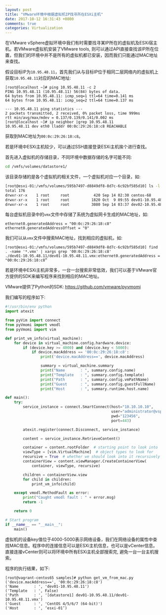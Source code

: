 ```yaml
---
layout: post
title: "VMware环境中根据虚拟机IP找寻所在ESXi主机"
date: 2017-10-12 16:31:43 +0800
comments: true
categories: Virtualization
---
```

在VMware vSphere虚拟环境中我们有时需要找寻某IP所在的虚拟机及ESXi宿主机。若VMware虚拟机安装了VMware tools, 则可以通过API直接查找该IP所在位置，但我们的环境中并不是所有的虚拟机都已安装，因而我们只能通过MAC地址来查找。

假设目标IP为`10.95.48.11`，首先我们从与目标IP位于相同二层网络内的虚拟机上获取`10.95.48.11`对应的MAC地址:

```plain
[root@localhost ~]# ping 10.95.48.11 -c 2
PING 10.95.48.11 (10.95.48.11) 56(84) bytes of data.
64 bytes from 10.95.48.11: icmp_seq=1 ttl=64 time=0.141 ms
64 bytes from 10.95.48.11: icmp_seq=2 ttl=64 time=0.137 ms

--- 10.95.48.11 ping statistics ---
2 packets transmitted, 2 received, 0% packet loss, time 999ms
rtt min/avg/max/mdev = 0.137/0.139/0.141/0.002 ms
[root@localhost ~]# ip neighbor |grep 10.95.48.11
10.95.48.11 dev eth0 lladdr 00:0c:29:26:18:c8 REACHABLE
```

获取到MAC地址为`00:0c:29:26:18:c8`。

若是环境中ESXi主机较少，可以通过SSH直接登录ESXi主机挨个进行查找。

首先进入虚拟机的存储目录，不同环境中数据存储的名字可能不同:
```bash
cd /vmfs/volumes/datastore1/
```

该目录存储的是各个虚拟机的相关文件，一个虚拟机对应一个目录，如:
```bash
[root@esxi-01:/vmfs/volumes/595b7497-d8849df8-8d7c-6c92bf585d10] ls -l
total 176
drwxr-xr-x    1 root     root           420 Sep 14 02:30 centos-68
drwxr-xr-x    1 root     root          1820 Oct  9 09:55 dev01-10.95.48.11
drwxr-xr-x    1 root     root          3080 Sep 14 03:37 dev02-10.95.48.12
```

每台虚拟机目录中的`vmx`文件中存储了系统为虚拟网卡生成的MAC地址，如:

```plain
ethernet0.generatedAddress = "00:0c:29:26:18:c8"
ethernet0.generatedAddressOffset = "0"
```

我们可以从`vmx`文件中搜索MAC地址，找到相应的虚拟机，如:

```plain
[root@esxi-01:/vmfs/volumes/595b7497-d8849df8-8d7c-6c92bf585d10] find . -name '*.vmx' | xargs grep '00:0c:29:26:18:c8'
./dev01-10.95.48.11/dev01-10.95.48.11.vmx:ethernet0.generatedAddress = "00:0c:29:26:18:c8”
```

若是环境中ESXi主机非常多，一台一台搜索非常低效，我们可以基于VMware官方提供的SDK来编写程序来找到相应的MAC地址。

VMware提供了Python的SDK: https://github.com/vmware/pyvmomi

我们编写的程序如下:

```python
#!/usr/bin/env python
import atexit

from pyVim import connect
from pyVmomi import vmodl
from pyVmomi import vim

def print_vm_info(virtual_machine):
    for device in virtual_machine.config.hardware.device:
        if (device.key >= 4000) and (device.key < 5000):
            if device.macAddress == '00:0c:29:26:18:c8':
                print('device.macAddress==', device.macAddress)

                summary = virtual_machine.summary
                print("Name       : ", summary.config.name)
                print("Template   : ", summary.config.template)
                print("Path       : ", summary.config.vmPathName)
                print("Guest      : ", summary.config.guestFullName)
                print("Host       : ", summary.runtime.host.name)

def main():
    try:
        service_instance = connect.SmartConnect(host="10.10.10.10",
                                                user="administrator@vsphere.local",
                                                pwd="123456",
                                                port=443)

        atexit.register(connect.Disconnect, service_instance)

        content = service_instance.RetrieveContent()

        container = content.rootFolder  # starting point to look into
        viewType = [vim.VirtualMachine]  # object types to look for
        recursive = True  # whether we should look into it recursively
        containerView = content.viewManager.CreateContainerView(
            container, viewType, recursive)

        children = containerView.view
        for child in children:
            print_vm_info(child)

    except vmodl.MethodFault as error:
        print("Caught vmodl fault : " + error.msg)
        return -1

    return 0

# Start program
if __name__ == "__main__":
    main()
```

虚拟机的设备key值位于4000-5000表示网络设备，我们在网络设备的属性中查找MAC信息。程序中的连接信息可以是ESXi主机信息，也可以是vCenter信息。直接连接vCenter则可以将环境中所有ESXi主机全部搜索完, 避免一台一台主机搜索。

程序的执行结果，如下:

```plain
[root@vagrant-centos65 samples]# python get_vm_from_mac.py 
('device.macAddress==', '00:0c:29:26:18:c8')
('Name       : ', 'dev01-10.95.48.11')
('Template   : ', False)
('Path       : ', '[datastore1] dev01-10.95.48.11/dev01-10.95.48.11.vmx')
('Guest      : ', 'CentOS 4/5/6/7 (64-bit)')
('Host       : ', ‘esxi-01’)
```

